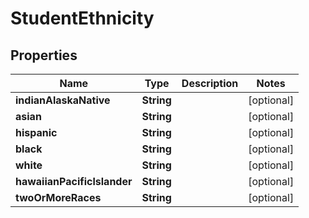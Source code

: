 

# StudentEthnicity


## Properties

Name | Type | Description | Notes
------------ | ------------- | ------------- | -------------
**indianAlaskaNative** | **String** |  |  [optional]
**asian** | **String** |  |  [optional]
**hispanic** | **String** |  |  [optional]
**black** | **String** |  |  [optional]
**white** | **String** |  |  [optional]
**hawaiianPacificlslander** | **String** |  |  [optional]
**twoOrMoreRaces** | **String** |  |  [optional]



